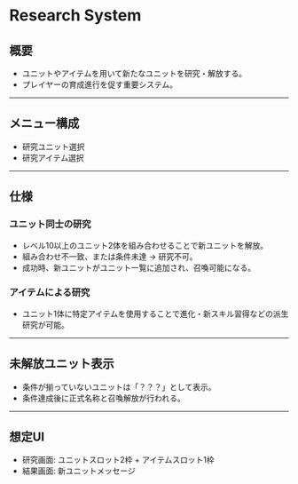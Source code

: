 # Research System

## 概要
- ユニットやアイテムを用いて新たなユニットを研究・解放する。
- プレイヤーの育成進行を促す重要システム。

---

## メニュー構成
- 研究ユニット選択
- 研究アイテム選択

---

## 仕様
### ユニット同士の研究
- レベル10以上のユニット2体を組み合わせることで新ユニットを解放。
- 組み合わせ不一致、または条件未達 → 研究不可。
- 成功時、新ユニットがユニット一覧に追加され、召喚可能になる。

### アイテムによる研究
- ユニット1体に特定アイテムを使用することで進化・新スキル習得などの派生研究が可能。

---

## 未解放ユニット表示
- 条件が揃っていないユニットは「？？？」として表示。
- 条件達成後に正式名称と召喚解放が行われる。

---

## 想定UI
- 研究画面: ユニットスロット2枠 + アイテムスロット1枠
- 結果画面: 新ユニットメッセージ

